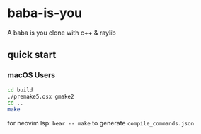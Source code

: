 # baba-is-you

A baba is you clone with c++ &amp; raylib

## quick start

### macOS Users

```bash
cd build
./premake5.osx gmake2
cd ..
make
```

for neovim lsp: `bear -- make` to generate `compile_commands.json`
